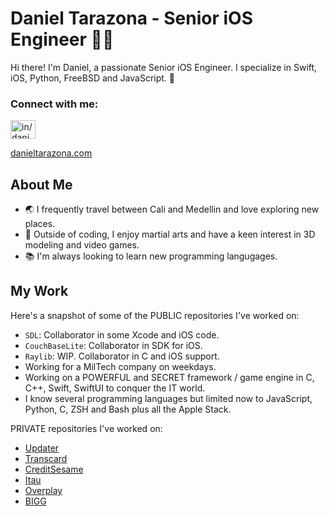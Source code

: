 # Daniel Tarazona - Senior iOS Engineer 👨‍💻

Hi there! I'm Daniel, a passionate Senior iOS Engineer. I specialize in Swift, iOS, Python, FreeBSD and JavaScript. 🚀

<h3 align="left">Connect with me:</h3>
<p align="left">
<a href="https://www.linkedin.com/in/danieltarazona" target="blank"><img align="center" src="https://raw.githubusercontent.com/rahuldkjain/github-profile-readme-generator/master/src/images/icons/Social/linked-in-alt.svg" alt="in/danieltarazona" height="30" width="40" /></a>
</p>
<a href="https://danieltarazona.com" target="blank">danieltarazona.com</a>

## About Me

- 🌏 I frequently travel between Cali and Medellin and love exploring new places.
- 💪 Outside of coding, I enjoy martial arts and have a keen interest in 3D modeling and video games.
- 📚 I'm always looking to learn new programming langugages.

## My Work

Here's a snapshot of some of the PUBLIC repositories I've worked on:

- `SDL`: Collaborator in some Xcode and iOS code.
- `CouchBaseLite`: Collaborator in SDK for iOS.
- `Raylib`: WIP. Collaborator in C and iOS support.
- Working for a MilTech company on weekdays.
- Working on a POWERFUL and SECRET framework / game engine in C, C++, Swift, SwiftUI to conquer the IT world.
- I know several programming languages but limited now to JavaScript, Python, C, ZSH and Bash plus all the Apple Stack.

PRIVATE repositories I've worked on:

- <a href="https://Updater.com" target="blank">Updater</a>
- <a href="https://Transcard.com" target="blank">Transcard</a>
- <a href="https://CreditSesame.com" target="blank">CreditSesame</a>
- <a href="https://Itau.com.uy" target="blank">Itau</a>
- <a href="https://Overplay.com" target="blank">Overplay</a>
- <a href="https://BIGG.fit" target="blank">BIGG</a>


